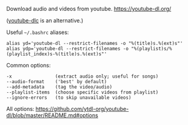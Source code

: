 Download audio and videos from youtube.
<https://youtube-dl.org/>

([youtube-dlc](https://github.com/blackjack4494/yt-dlc) is an alternative.)

Useful `~/.bashrc` aliases:

	alias yd='youtube-dl --restrict-filenames -o "%(title)s.%(ext)s"'
	alias ydp='youtube-dl --restrict-filenames -o "%(playlist)s/%(playlist_index)s-%(title)s.%(ext)s"'

Common options:

	-x                (extract audio only; useful for songs)
	--audio-format    ('best' by default)
	--add-metadata    (tag the video/audio)
	--playlist-items  (choose specific videos from playlist)
	--ignore-errors   (to skip unavailable videos)

All options: <https://github.com/ytdl-org/youtube-dl/blob/master/README.md#options>
